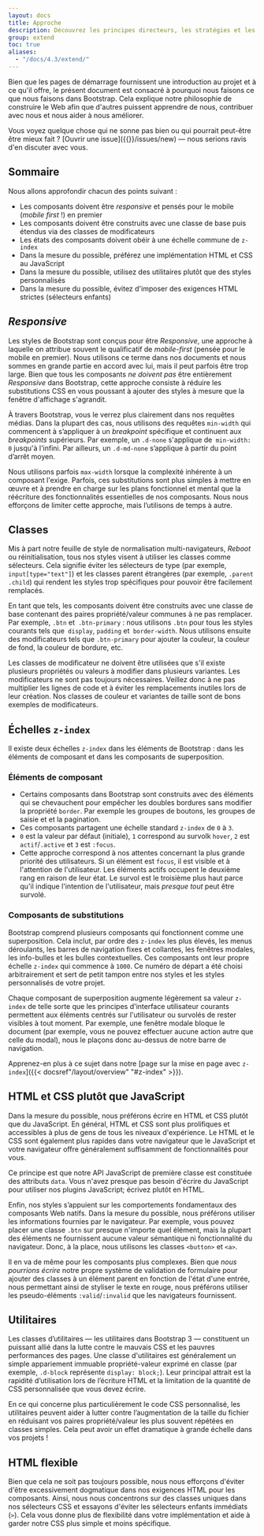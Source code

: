 ```yaml
---
layout: docs
title: Approche
description: Découvrez les principes directeurs, les stratégies et les techniques utilisés pour créer et gérer Bootstrap afin que vous puissiez plus facilement le personnaliser et l'étendre vous-même.
group: extend
toc: true
aliases:
  - "/docs/4.3/extend/"
---
```


Bien que les pages de démarrage fournissent une introduction au projet et à ce qu'il offre, le présent document est consacré à pourquoi nous faisons ce que nous faisons dans Bootstrap. Cela explique notre philosophie de construire le Web afin que d'autres puissent apprendre de nous, contribuer avec nous et nous aider à nous améliorer.

Vous voyez quelque chose qui ne sonne pas bien ou qui pourrait peut-être être mieux fait ? [Ouvrir une issue]({{<param repo>}}/issues/new)
— nous serions ravis d'en discuter avec vous.

## Sommaire

Nous allons approfondir chacun des points suivant :

- Les composants doivent être _responsive_ et pensés pour le mobile (_mobile first_ !) en premier
- Les composants doivent être construits avec une classe de base puis étendus via des classes de modificateurs
- Les états des composants doivent obéir à une échelle commune de `z-index`
- Dans la mesure du possible, préférez une implémentation HTML et CSS au JavaScript
- Dans la mesure du possible, utilisez des utilitaires plutôt que des styles personnalisés
- Dans la mesure du possible, évitez d'imposer des exigences HTML strictes (sélecteurs enfants)

## _Responsive_

Les styles de Bootstrap sont conçus pour être _Responsive_, une approche à laquelle on attribue souvent le qualificatif de _mobile-first_ (pensée pour le mobile en premier). Nous utilisons ce terme dans nos documents et nous sommes en grande partie en accord avec lui, mais il peut parfois être trop large. Bien que tous les composants _ne doivent pas_ être entièrement _Responsive_ dans Bootstrap, cette approche consiste à réduire les substitutions CSS en vous poussant à ajouter des styles à mesure que la fenêtre d'affichage s'agrandit.

À travers Bootstrap, vous le verrez plus clairement dans nos requêtes médias. Dans la plupart des cas, nous utilisons des requêtes `min-width` qui commencent à s’appliquer à un _breakpoint_ spécifique et continuent aux _breakpoints_ supérieurs. Par exemple, un `.d-none` s'applique de` min-width: 0` jusqu'à l'infini. Par ailleurs, un `.d-md-none` s’applique à partir du point d’arrêt moyen.

Nous utilisons parfois `max-width` lorsque la complexité inhérente à un composant l'exige. Parfois, ces substitutions sont plus simples à mettre en œuvre et à prendre en charge sur les plans fonctionnel et mental que la réécriture des fonctionnalités essentielles de nos composants. Nous nous efforçons de limiter cette approche, mais l’utilisons de temps à autre.

## Classes

Mis à part notre feuille de style de normalisation multi-navigateurs, _Reboot_ ou réinitialisation, tous nos styles visent à utiliser les classes comme sélecteurs. Cela signifie éviter les sélecteurs de type (par exemple, `input[type="text"]`) et les classes parent étrangères (par exemple, `.parent .child`) qui rendent les styles trop spécifiques pour pouvoir être facilement remplacés.

En tant que tels, les composants doivent être construits avec une classe de base contenant des paires propriété/valeur communes à ne pas remplacer. Par exemple, `.btn` et` .btn-primary` : nous utilisons `.btn` pour tous les styles courants tels que` display`, `padding` et` border-width`. Nous utilisons ensuite des modificateurs tels que `.btn-primary` pour ajouter la couleur, la couleur de fond, la couleur de bordure, etc.

Les classes de modificateur ne doivent être utilisées que s'il existe plusieurs propriétés ou valeurs à modifier dans plusieurs variantes. Les modificateurs ne sont pas toujours nécessaires. Veillez donc à ne pas multiplier les lignes de code et à éviter les remplacements inutiles lors de leur création. Nos classes de couleur et variantes de taille sont de bons exemples de modificateurs.

## Échelles `z-index`

Il existe deux échelles `z-index` dans les éléments de Bootstrap : dans les éléments de composant et dans les composants de superposition.

### Éléments de composant

- Certains composants dans Bootstrap sont construits avec des éléments qui se chevauchent pour empêcher les doubles bordures sans modifier la propriété `border`. Par exemple les groupes de boutons, les groupes de saisie et et la pagination.
- Ces composants partagent une échelle standard `z-index` de `0` à `3`.
- `0` est la valeur par défaut (initiale), `1` correspond au survolk `hover`, `2` est `actif`/`.active` et `3` est `:focus`.
- Cette approche correspond à nos attentes concernant la plus grande priorité des utilisateurs. Si un élément est `focus`, il est visible et à l'attention de l'utilisateur. Les éléments actifs occupent le deuxième rang en raison de leur état. Le survol est le troisième plus haut parce qu'il indique l'intention de l'utilisateur, mais _presque tout_ peut être survolé.

### Composants de substitutions

Bootstrap comprend plusieurs composants qui fonctionnent comme une superposition. Cela inclut, par ordre des `z-index` les plus élevés, les menus déroulants, les barres de navigation fixes et collantes, les fenêtres modales, les info-bulles et les bulles contextuelles. Ces composants ont leur propre échelle `z-index` qui commence à `1000`. Ce numéro de départ a été choisi arbitrairement et sert de petit tampon entre nos styles et les styles personnalisés de votre projet.

Chaque composant de superposition augmente légèrement sa valeur `z-index` de telle sorte que les principes d'interface utilisateur courants permettent aux éléments centrés sur l'utilisateur ou survolés de rester visibles à tout moment. Par exemple, une fenêtre modale bloque le document (par exemple, vous ne pouvez effectuer aucune action autre que celle du modal), nous le plaçons donc au-dessus de notre barre de navigation.

Apprenez-en plus à ce sujet dans notre [page sur la mise en page avec `z-index`]({{< docsref"/layout/overview" "#z-index" >}}).

## HTML et CSS plutôt que JavaScript

Dans la mesure du possible, nous préférons écrire en HTML et CSS plutôt que du JavaScript. En général, HTML et CSS sont plus prolifiques et accessibles à plus de gens de tous les niveaux d'expérience. Le HTML et le CSS sont également plus rapides dans votre navigateur que le JavaScript et votre navigateur offre généralement suffisamment de fonctionnalités pour vous.

Ce principe est que notre API JavaScript de première classe est constituée des attributs `data`. Vous n'avez presque pas besoin d'écrire du JavaScript pour utiliser nos plugins JavaScript; écrivez plutôt en HTML.

Enfin, nos styles s’appuient sur les comportements fondamentaux des composants Web natifs. Dans la mesure du possible, nous préférons utiliser les informations fournies par le navigateur. Par exemple, vous pouvez placer une classe `.btn` sur presque n'importe quel élément, mais la plupart des éléments ne fournissent aucune valeur sémantique ni fonctionnalité du navigateur. Donc, à la place, nous utilisons les classes `<button>` et `<a>`.

Il en va de même pour les composants plus complexes. Bien que _nous pourrions écrire_ notre propre système de validation de formulaire pour ajouter des classes à un élément parent en fonction de l'état d'une entrée, nous permettant ainsi de styliser le texte en rouge, nous préférons utiliser les pseudo-éléments `:valid`/`:invalid` que les navigateurs fournissent.

## Utilitaires

Les classes d’utilitaires — les utilitaires dans Bootstrap 3 — constituent un puissant allié dans la lutte contre le mauvais CSS et les pauvres performances des pages. Une classe d'utilitaires est généralement un simple appariement immuable propriété-valeur exprimé en classe (par exemple, `.d-block` représente `display: block;`). Leur principal attrait est la rapidité d’utilisation lors de l’écriture HTML et la limitation de la quantité de CSS personnalisée que vous devez écrire.

En ce qui concerne plus particulièrement le code CSS personnalisé, les utilitaires peuvent aider à lutter contre l’augmentation de la taille du fichier en réduisant vos paires propriété/valeur les plus souvent répétées en classes simples. Cela peut avoir un effet dramatique à grande échelle dans vos projets !

## HTML flexible

Bien que cela ne soit pas toujours possible, nous nous efforçons d'éviter d'être excessivement dogmatique dans nos exigences HTML pour les composants. Ainsi, nous nous concentrons sur des classes uniques dans nos sélecteurs CSS et essayons d'éviter les sélecteurs enfants immédiats (`>`). Cela vous donne plus de flexibilité dans votre implémentation et aide à garder notre CSS plus simple et moins spécifique.
